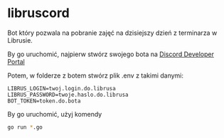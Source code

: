 # libruscord
Bot który pozwala na pobranie zajęć na dzisiejszy dzień z terminarza w Librusie.

By go uruchomić, najpierw stwórz swojego bota na [Discord Developer Portal](https://discord.com/developers/applications)

Potem, w folderze z botem stwórz plik .env z takimi danymi:
```env
LIBRUS_LOGIN=twoj.login.do.librusa
LIBRUS_PASSWORD=twoje.haslo.do.librusa
BOT_TOKEN=token.do.bota
```

By go uruchomić, użyj komendy
```sh
go run *.go
```
